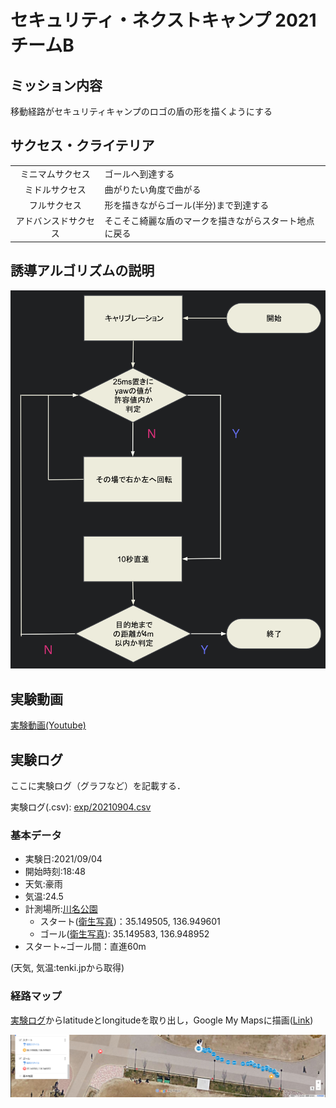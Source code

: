 # セキュリティ・ネクストキャンプ 2021 チームB
## ミッション内容

移動経路がセキュリティキャンプのロゴの盾の形を描くようにする

## サクセス・クライテリア

|||
|:---:|:---|
|ミニマムサクセス|ゴールへ到達する|
|ミドルサクセス|曲がりたい角度で曲がる|
|フルサクセス|形を描きながらゴール(半分)まで到達する|
|アドバンスドサクセス|そこそこ綺麗な盾のマークを描きながらスタート地点に戻る|

## 誘導アルゴリズムの説明

![誘導アルゴリズム](/images/algo.png)

## 実験動画

[実験動画(Youtube)](https://youtu.be/h17x-8-ItVw, "実験動画")

## 実験ログ

ここに実験ログ（グラフなど）を記載する．

実験ログ(.csv): [exp/20210904.csv](exp/20210904.csv)

### 基本データ

- 実験日:2021/09/04
- 開始時刻:18:48
- 天気:豪雨
- 気温:24.5
- 計測場所:[川名公園](https://goo.gl/maps/Dh7UL1fVNTs2rAgH6)
  - スタート([衛生写真](https://www.google.com/maps/place/35%C2%B008'58.2%22N+136%C2%B056'58.6%22E/@35.1495823,136.9493593,79m/data=!3m1!1e3!4m5!3m4!1s0x0:0x0!8m2!3d35.149505!4d136.949601))：35.149505, 136.949601
  - ゴール([衛生写真](https://www.google.com/maps/place/1-ch%C5%8Dme-44+Hanamit%C5%8Dri,+Showa+Ward,+Nagoya,+Aichi+466-0831/@35.1496004,136.949184,79m/data=!3m1!1e3!4m13!1m7!3m6!1s0x0:0x0!2zMzXCsDA4JzU4LjUiTiAxMzbCsDU2JzU2LjIiRQ!3b1!8m2!3d35.149583!4d136.948952!3m4!1s0x60037a85abfe1981:0x8889f44808240871!8m2!3d35.1493212!4d136.9486764)): 35.149583, 136.948952
- スタート~ゴール間：直進60m

(天気, 気温:tenki.jpから取得)

### 経路マップ

[実験ログ](exp/20210904.csv)からlatitudeとlongitudeを取り出し，Google My Mapsに描画([Link](https://www.google.com/maps/d/edit?mid=1gncQSY1DwNDEuz3T8xGdS-zmDTmZJsbg&usp=sharing))

![経路マップ](/exp/images/load.png)


